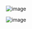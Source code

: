 ![image](https://github.com/Chaiyapa/03376836-OOP-2566-Lab-05/assets/144195729/69ae978c-aeb2-433a-9cbf-01fd322334be)

![image](https://github.com/Chaiyapa/03376836-OOP-2566-Lab-05/assets/144195729/b67f069d-7d98-4da0-b351-d8929f64258b)
